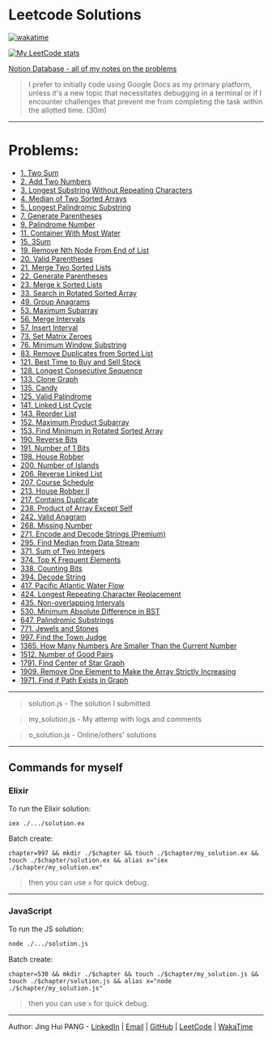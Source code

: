 # Leetcode Solutions

[![wakatime](https://wakatime.com/badge/user/849bb989-6c1a-4bb4-a5f1-ba937583da5f/project/d0b05c78-06be-40bb-9bca-1e26b4ccd8db.svg)](https://wakatime.com/badge/user/849bb989-6c1a-4bb4-a5f1-ba937583da5f/project/d0b05c78-06be-40bb-9bca-1e26b4ccd8db)

[![My LeetCode stats](https://leetcode-stats-six.vercel.app/api?username=enkr1&theme=dark)](https://leetcode.com/enkr1/)

[Notion Database - all of my notes on the problems](https://enkr.notion.site/db6bbb891f264f37a64c99799ca2057d?v=0b3cf643151b4ec1b29a01eecce8bbb4)

> I prefer to initially code using Google Docs as my primary platform, unless it's a new topic that necessitates debugging in a terminal or if I encounter challenges that prevent me from completing the task within the allotted time. (30m)

---

# Problems:
- [1. Two Sum](./1/)
- [2. Add Two Numbers](./2/)
- [3. Longest Substring Without Repeating Characters](./3/)
- [4. Median of Two Sorted Arrays](./4/)
- [5. Longest Palindromic Substring](./5/)
- [7. Generate Parentheses](./7/)
- [9. Palindrome Number](./9/)
- [11. Container With Most Water](./11/)
- [15. 3Sum](./15/)
- [19. Remove Nth Node From End of List](./19/)
- [20. Valid Parentheses](./20/)
- [21. Merge Two Sorted Lists](./21/)
- [22. Generate Parentheses](./22/)
- [23. Merge k Sorted Lists](./23/)
- [33. Search in Rotated Sorted Array](./33/)
- [49. Group Anagrams](./49/)
- [53. Maximum Subarray](./53/)
- [56. Merge Intervals](./56/)
- [57. Insert Interval](./57/)
- [73. Set Matrix Zeroes](./73/)
- [76. Minimum Window Substring](./76/)
- [83. Remove Duplicates from Sorted List](./83/)
- [121. Best Time to Buy and Sell Stock](./121/)
- [128. Longest Consecutive Sequence](./128/)
- [133. Clone Graph](./133/)
- [135. Candy](./135/)
- [125. Valid Palindrome](./125/)
- [141. Linked List Cycle](./141/)
- [143. Reorder List](./143/)
- [152. Maximum Product Subarray](./152/)
- [153. Find Minimum in Rotated Sorted Array](./153/)
- [190. Reverse Bits](./190/)
- [191. Number of 1 Bits](./191/)
- [198. House Robber](./198/)
- [200. Number of Islands](./200/)
- [206. Reverse Linked List](./206/)
- [207. Course Schedule](./207/)
- [213. House Robber II](./213/)
- [217. Contains Duplicate](./217/)
- [238. Product of Array Except Self](./238/)
- [242. Valid Anagram](./242/)
- [268. Missing Number](./268/)
- [271. Encode and Decode Strings (Premium)](./271/)
- [295. Find Median from Data Stream](./295/)
- [371. Sum of Two Integers](./371/)
- [374. Top K Frequent Elements](./374/)
- [338. Counting Bits](./338/)
- [394. Decode String](./394/)
- [417. Pacific Atlantic Water Flow](./417/)
- [424. Longest Repeating Character Replacement](./424/)
- [435. Non-overlapping Intervals](./435/)
- [530. Minimum Absolute Difference in BST](./530/)
- [647. Palindromic Substrings](./647/)
- [771. Jewels and Stones](./771/)
- [997. Find the Town Judge](./997/)
- [1365. How Many Numbers Are Smaller Than the Current Number](./1365/)
- [1512. Number of Good Pairs](./1512/)
- [1791. Find Center of Star Graph](./1791/)
- [1909. Remove One Element to Make the Array Strictly Increasing](./1909/)
- [1971. Find if Path Exists in Graph](./1971/)

---

> solution.js - The solution I submitted

> my_solution.js - My attemp with logs and comments

> o_solution.js - Online/others' solutions

---
## Commands for myself

### Elixir

To run the Elixir solution:
```sh
iex ./.../solution.ex
```

Batch create:
```ssh
chapter=997 && mkdir ./$chapter && touch ./$chapter/my_solution.ex && touch ./$chapter/solution.ex && alias x="iex ./$chapter/my_solution.ex"
```
> then you can use `x` for quick debug.

---

### JavaScript

To run the JS solution:
```sh
node ./.../solution.js
```

<!--
TODO: Rmb to dd to TOC!
-->

Batch create:
<!--
NOTE: JS IS HERE
-->
```ssh
chapter=530 && mkdir ./$chapter && touch ./$chapter/my_solution.js && touch ./$chapter/solution.js && alias x="node ./$chapter/my_solution.js"
```
> then you can use `x` for quick debug.

---

Author: Jing Hui PANG - [LinkedIn](https://www.linkedin.com/in/jinghuipang/) | [Email](mailto:jinghuipang99@gmail.com) | [GitHub](https://github.com/enkr1) | [LeetCode](https://leetcode.com/enkr1) | [WakaTime](https://wakatime.com/@enkr1)
